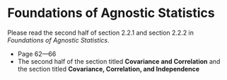 # Foundations of Agnostic Statistics

Please read the second half of section 2.2.1 and section 2.2.2 in *Foundations of Agnostic Statistics*. 

- Page 62—66
- The second half of the section titled **Covariance and Correlation**
  and the section titled **Covariance, Correlation, and Independence**

